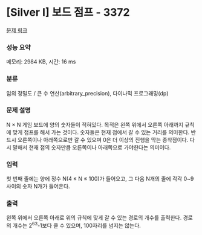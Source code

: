 # [Silver I] 보드 점프 - 3372 

[문제 링크](https://www.acmicpc.net/problem/3372) 

### 성능 요약

메모리: 2984 KB, 시간: 16 ms

### 분류

임의 정밀도 / 큰 수 연산(arbitrary_precision), 다이나믹 프로그래밍(dp)

### 문제 설명

<p>N × N 게임 보드에 양의 숫자들이 적혀있다. 목적은 왼쪽 위에서 오른쪽 아래까지 규칙에 맞게 점프를 해서 가는 것이다. 숫자들은 현재 점에서 갈 수 있는 거리를 의미한다. 반드시 오른쪽이나 아래쪽으로만 갈 수 있으며 0은 더 이상의 진행을 막는 종착점이다. 다시 말해서 현재 점의 숫자만큼 오른쪽이나 아래쪽으로 가야한다는 의미이다.</p>

### 입력 

 <p>첫 번째 줄에는 양에 정수 N(4 ≤ N ≤ 100)가 들어오고, 그 다음 N개의 줄에 각각 0~9사이의 숫자 N개가 들어온다.</p>

### 출력 

 <p>왼쪽 위에서 오른쪽 아래로 위의 규칙에 맞게 갈 수 있는 경로의 개수를 출력한다. 경로의 개수는 2<sup>63</sup>-1보다 클 수 있으며, 100자리를 넘지는 않는다.</p>

